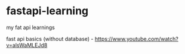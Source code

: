 # fastapi-learning
my fat api learnings

fast api basics (without database) - https://www.youtube.com/watch?v=alsWaMLEJd8
